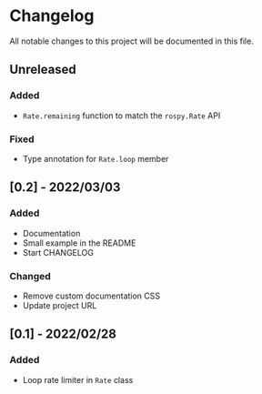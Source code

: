 # Changelog

All notable changes to this project will be documented in this file.

## Unreleased

### Added

- ``Rate.remaining`` function to match the ``rospy.Rate`` API

### Fixed

- Type annotation for ``Rate.loop`` member

## [0.2] - 2022/03/03

### Added

- Documentation
- Small example in the README
- Start CHANGELOG

### Changed

- Remove custom documentation CSS
- Update project URL

## [0.1] - 2022/02/28

### Added

- Loop rate limiter in ``Rate`` class
